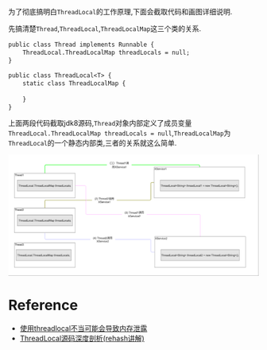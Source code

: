 为了彻底搞明白`ThreadLocal`的工作原理,下面会截取代码和画图详细说明.

先搞清楚`Thread`,`ThreadLocal`,`ThreadLocalMap`这三个类的关系.


```
public class Thread implements Runnable {
    ThreadLocal.ThreadLocalMap threadLocals = null;
}
```

```
public class ThreadLocal<T> {
	static class ThreadLocalMap {

	}
}
```


上面两段代码截取jdk8源码,`Thread`对象内部定义了成员变量`ThreadLocal.ThreadLocalMap threadLocals = null`,`ThreadLocalMap`为`ThreadLocal`的一个静态内部类,三者的关系就这么简单.

![](https://raw.githubusercontent.com/m65536/resource/master/image/java/thread/thread_local_0.png)


# Reference
* [使用threadlocal不当可能会导致内存泄露](http://ifeve.com/%E4%BD%BF%E7%94%A8threadlocal%E4%B8%8D%E5%BD%93%E5%8F%AF%E8%83%BD%E4%BC%9A%E5%AF%BC%E8%87%B4%E5%86%85%E5%AD%98%E6%B3%84%E9%9C%B2/)
* [ThreadLocal源码深度剖析(rehash讲解)](https://juejin.im/post/5a5efb1b518825732b19dca4)